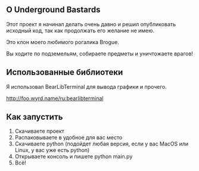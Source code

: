 ## О Underground Bastards

Этот проект я начинал делать очень давно и решил опубликовать исходный код, так как продолжать его желание не имею.

Это клон моего любимого рогалика Brogue.

Вы ходите по подземельям, собираете предметы и уничтожаете врагов!

## Использованные библиотеки

Я использовал BearLibTerminal для вывода графики и прочего.

http://foo.wyrd.name/ru:bearlibterminal

## Как запустить

1. Скачиваете проект
2. Распаковываете в удобное для вас место
3. Скачиваете python (подойдет любая версия, если у вас MacOS или Linux, у вас уже есть python)
4. Открываете консоль и пишете python main.py
5. Всё!